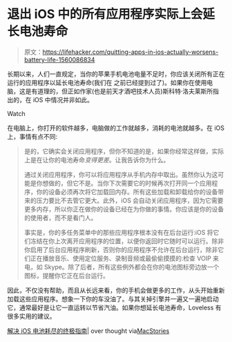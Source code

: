 # 退出 iOS 中的所有应用程序实际上会延长电池寿命

> 原文：<https://lifehacker.com/quitting-apps-in-ios-actually-worsens-battery-life-1560086834>

长期以来，人们一直规定，当你的苹果手机电池电量不足时，你应该关闭所有正在运行的应用程序以延长电池寿命(我们在 之前已经提到过了)。如果你在使用电脑，这是有道理的，但正如作家(也是前天才酒吧技术人员)斯科特·洛夫莱斯所指出的，在 iOS 中情况并非如此。

Watch

在电脑上，你打开的软件越多，电脑做的工作就越多，消耗的电池就越多。在 iOS 上，事情有点不同:

> 是的，它确实会关闭应用程序，但你不知道的是，如果你经常这样做，实际上是在让你的电池寿命*变得更差*。让我告诉你为什么。
> 
> 通过关闭应用程序，你可以将应用程序从手机内存中取出。虽然你认为这可能是你想做的，但它不是。当你下次需要它的时候再次打开同一个应用程序，你的设备必须再次将它加载回内存。所有这些加载和卸载给你的设备带来的压力要比不去管它更大。此外，iOS 会自动关闭应用程序，因为它需要更多内存，所以你正在做你的设备已经在为你做的事情。你应该是你的设备的使用者，而不是看门人。
> 
> 事实是，你的多任务菜单中的那些应用程序根本没有在后台运行:iOS 将它们冻结在你上次离开应用程序的位置，以便你返回时它随时可以运行。除非你启用了后台应用程序刷新，否则你的应用程序不允许在后台运行，除非它们正在播放音乐、使用定位服务、录制音频或最偷偷摸摸的:检查 VOIP 来电，如 Skype。除了后者，所有这些例外都会在你的电池图标旁边放一个图标，提醒你它正在后台运行。

因此，不仅没有帮助，而且从长远来看，你的手机会做更多的工作，从头开始重新加载这些应用程序。想象一下你的车没油了。与其关掉引擎并一遍又一遍地启动它，通常最好是让它一直运转以节省汽油。如果你想延长电池寿命，Loveless 有很多实用的建议。

[解决 iOS 电池耗尽的终极指南](http://www.overthought.org/blog/2014/the-ultimate-guide-to-solving-ios-battery-drain)| over thought via[MacStories](http://www.macstories.net/linked/the-ultimate-guide-to-solving-ios-battery-drain/)